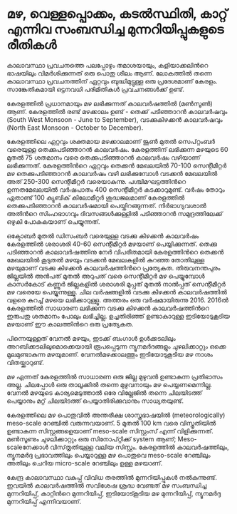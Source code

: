 # മഴ, വെള്ളപ്പൊക്കം, കടല്‍സ്ഥിതി, കാറ്റ് എന്നിവ സംബന്ധിച്ച മുന്നറിയിപ്പുകളുടെ രീതികള്‍

 കാലാവസ്ഥാ പ്രവചനത്തെ പലപ്പോഴും തമാശയായും, കളിയാക്കലിന്‍റെ ഭാഷയിലും വിമര്‍ശിക്കുന്നത് ഒരു പൊതു ശീലം ആണ്. ലോകത്തില്‍ തന്നെ കാലാവസ്ഥാ പ്രവചനത്തിന് ഏറ്റവും ബുദ്ധിമുട്ടുള്ള ഒരു പ്രദേശമാണ് കേരളം. സാങ്കേതികമായി ഒട്ടനവധി പരിമിതികള്‍ പ്രവചനങ്ങള്‍ക്ക് ഉണ്ട്.

 കേരളത്തില്‍ പ്രധാനമായും മഴ ലഭിക്കുന്നത് കാലവര്‍ഷത്തില്‍ \(മൺസൂൺ\) ആണ്. കേരളത്തില്‍ രണ്ട് മഴക്കാലം ഉണ്ട് - തെക്ക് പടിഞ്ഞാറന്‍ കാലവർഷവും \(South West Monsoon - June to September\), വടക്കുകിഴക്കൻ കാലവർഷവും \(North East Monsoon - October to December\).

 കേരളത്തിലെ ഏറ്റവും ശക്തമായ മഴക്കാലമാണ് ജൂൺ മുതൽ സെപ്റ്റംബർ വരെയുള്ള തെക്കുപടിഞ്ഞാറൻ കാലവർഷം. കേരളത്തിന് ലഭിക്കുന്ന മഴയുടെ 60 മുതൽ 75 ശതമാനം വരെ തെക്കുപടിഞ്ഞാറൻ കാലവർഷം വഴിയാണ് ലഭിക്കുന്നത്. കേരളത്തിന്‍റെ ഏറ്റവും തെക്കൻ മേഖലയിൽ 70-100 സെന്റീമീറ്റർ മഴ തെക്കുപടിഞ്ഞാറൻ കാലവർഷം വഴി ലഭിക്കുമ്പോൾ വടക്കൻ മേഖലയിൽ അത് 250-300 സെന്റീമീറ്റർ വരെയാകുന്നു. പശ്ചിമഘട്ടത്തിന്‍റെ ഉന്നതമേഖലയിൽ വർഷപാതം 400 സെന്റീമീറ്റർ കടക്കാറുമുണ്ട്. വർഷം തോറും ഏതാണ്ട് 100 ക്യുബിക് കിലോമീറ്റർ ശുദ്ധജലമാണ് കേരളത്തിൽ തെക്കുപടിഞ്ഞാറൻ കാലവർഷമായി പെയ്തിറങ്ങുന്നത്. നിർഭാഗ്യവശാൽ അതിന്‍റെ സിംഹഭാഗവും ദിവസങ്ങൾക്കുള്ളിൽ പടിഞ്ഞാറൻ സമുദ്രത്തിലേക്ക് ഒഴുകി പോകുകയാണ് ചെയ്യുന്നത്.

 ഒക്ടോബർ മുതൽ ഡിസംബർ വരെയുള്ള വടക്കു കിഴക്കൻ കാലവർഷം കേരളത്തിൽ ശരാശരി 40-60 സെന്റീമീറ്റർ മഴയാണ് പെയ്യിക്കുന്നത്. തെക്കു പടിഞ്ഞാറൻ കാലാവർഷത്തിനു നേർ വിപരീതമായി കേരളത്തിന്‍റെ തെക്കൻ മേഖലയിൽ കൂടുതൽ മഴയും വടക്കൻ മേഖലകളിൽ കുറഞ്ഞ തോതിലുള്ള മഴയുമാണ് വടക്കു കിഴക്കൻ കാലവർഷത്തിന്‍റെ പ്രത്യേകത. തിരുവനന്തപുരം ജില്ലയിൽ അന്‍പത് മുതൽ അറുപത് വരെ സെന്റീമീറ്റർ മഴ പെയ്യുമ്പോൾ കാസർകോട് കണ്ണൂർ ജില്ലകളിൽ ശരാശരി മുപ്പത് മുതൽ നാല്‍പ്പത് സെന്റീമീറ്റർ മഴ വരെയേ പെയ്യുന്നുള്ളു. ചില വർഷങ്ങളിൽ വടക്കു കിഴക്കൻ കാലവർഷത്തില്‍ വളരെ കുറച്ച് മഴയെ ലഭിക്കാറുള്ളൂ. അത്തരം ഒരു വർഷമായിരുന്നു 2016. 2016ൽ കേരളത്തിൽ സാധാരണ ലഭിക്കുന്ന വടക്കു കിഴക്കൻ കാലവർഷത്തിന്‍റെ ഇരുപതു ശതമാനം പോലും ലഭിച്ചില്ല. ഉച്ചതിരിഞ്ഞ് ഉണ്ടാകാറുള്ള ഇടിയോടുകൂടിയ മഴയാണ് ഈ കാലത്തിന്‍റെ ഒരു പ്രത്യേകത.

 പിന്നെയുള്ളത് വേനൽ മഴയും, ഇടക്ക് ബംഗാൾ ഉൾക്കടലിലും അറബിക്കടലിലുമൊക്കെയായി രൂപപ്പെടുന്ന ന്യൂനമർദങ്ങളും ചുഴലിക്കാറ്റും ഒക്കെ മൂലമുണ്ടാകുന്ന മഴയുമാണ്. വേനല്‍മഴക്കാലത്തും ഇടിയോടുകൂടിയ മഴ നാശം വിതയ്ക്കാറുണ്ട്.

 മഴ എന്നത് കേരളത്തിൽ സാധാരണ ഒരു ജില്ല മുഴുവന്‍ ഉണ്ടാകുന്ന പ്രതിഭാസം അല്ല. ചിലപ്പോള്‍ ഒരു താലൂക്കിൽ തന്നെ മുഴുവനായും മഴ പെയ്യണമെന്നില്ല. വേനൽ മഴയുടെ കാര്യമെടുത്താൽ ഒരേ വില്ലേജിൽ തന്നെ ചിലയിടത്ത് പെയ്യാനും മറ്റ് ചിലയിടത്ത് പെയ്യാതിരിക്കുവാനും സാധ്യതയുണ്ട്.

 കേരളത്തിലെ മഴ പൊതുവിൽ അന്തരീക്ഷ ശാസ്ത്രഭാഷയിൽ \(meteorologically\) meso-scale റേഞ്ചിൽ വരുന്നവയാണ്. 5 മുതൽ 100 km വരെ വിസ്തൃതിയിൽ ഉണ്ടാകുന്ന സിസ്റ്റങ്ങളെയാണ് meso-scale സിസ്റ്റംസ് എന്ന് വിളിക്കുന്നത്. മൺസൂണും ചുഴലിക്കാറ്റും ഒരു സിനോപ്റ്റിക്ക് system ആണ്; Meso-scaleനേക്കാൾ വിസ്‌തൃതിയുള്ള വലിയ സിസ്റ്റം. കേരളത്തിൽ കാലവര്‍ഷത്തിലും, ന്യൂനമര്‍ദ്ദ പ്രഭാവത്തിലും പെയ്യാറുള്ള മഴ പൊതുവെ meso-scale റേഞ്ചിലും അതിലും ചെറിയ micro-scale റേഞ്ചിലും ഉള്ള മഴയാണ്.

 കേന്ദ്ര കാലാവസ്ഥാ വകുപ്പ് വിവിധ തരത്തില്‍ മുന്നറിയിപ്പുകള്‍ നല്‍കുന്നുണ്ട്. ഇവയില്‍ കാലവര്‍ഷത്തില്‍ സവിശേഷ ശ്രദ്ധ വേണ്ടത് മഴ സംബന്ധിച്ച മുന്നറിയിപ്പ്, കാറ്റിന്‍റെ മുന്നറിയിപ്പ്, ഇടിയോട്കൂടിയ മഴ മുന്നറിയിപ്പ്, ന്യൂനമര്‍ദ്ദ മുന്നറിയിപ്പ് എന്നിവയാണ്. 

